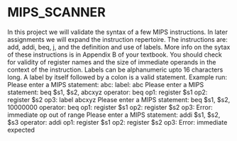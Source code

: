 MIPS_SCANNER
============

In this project we will validate the syntax of a few MIPS instructions.  In later assignments we will expand the instruction repertoire.   The instructions are: add, addi, beq, j, and the definition and use of labels.   More info on the sytax of these instructions is in Appendix B of your textbook. You should check for validity of register names and the size of immediate operands in the context of the instruction. Labels can be alphanumeric upto 16 characters long.  A label by itself followed by a colon is a valid statement.  Example run: Please enter a MIPS statement: abc: label: abc  Please enter a MIPS statement: beq $s1, $s2, abcxyz operator: beq op1: register $s1 op2: register $s2 op3: label abcxyz  Please enter a MIPS statement: beq $s1, $s2, 10000000 operator: beq  op1: register $s1  op2: register $s2  op3: Error: immediate op out of range  Please enter a MIPS statement: addi $s1, $s2, $s3  operator: addi  op1: register $s1  op2: register $s2  op3: Error: immediate expected